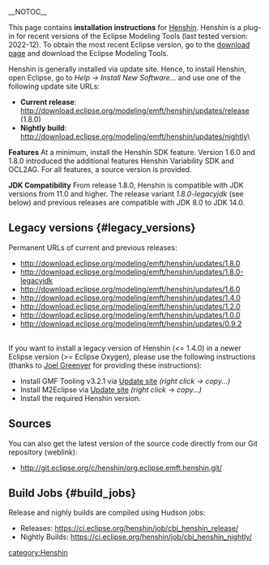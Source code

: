 \_\_NOTOC\_\_

This page contains **installation instructions** for
[Henshin](Henshin "wikilink"). Henshin is a plug-in for recent versions
of the Eclipse Modeling Tools (last tested version: 2022-12). To obtain
the most recent Eclipse version, go to the [download
page](https://www.eclipse.org/downloads/packages/) and download the
Eclipse Modeling Tools.

Henshin is generally installed via update site. Hence, to install
Henshin, open Eclipse, go to *Help -\> Install New Software\...* and use
one of the following update site URLs:

-   **Current release**:
    <http://download.eclipse.org/modeling/emft/henshin/updates/release>
    (1.8.0)
-   **Nightly build**:
    <http://download.eclipse.org/modeling/emft/henshin/updates/nightly>\

**Features** At a minimum, install the Henshin SDK feature. Version
1.6.0 and 1.8.0 introduced the additional features Henshin Variability
SDK and OCL2AG. For all features, a source version is provided.

**JDK Compatibility** From release 1.8.0, Henshin is compatible with JDK
versions from 11.0 and higher. The release variant *1.8.0-legacyjdk*
(see below) and previous releases are compatible with JDK 8.0 to JDK
14.0.

## Legacy versions {#legacy_versions}

Permanent URLs of current and previous releases:

-   <http://download.eclipse.org/modeling/emft/henshin/updates/1.8.0>
-   <http://download.eclipse.org/modeling/emft/henshin/updates/1.8.0-legacyjdk>
-   <http://download.eclipse.org/modeling/emft/henshin/updates/1.6.0>
-   <http://download.eclipse.org/modeling/emft/henshin/updates/1.4.0>
-   <http://download.eclipse.org/modeling/emft/henshin/updates/1.2.0>
-   <http://download.eclipse.org/modeling/emft/henshin/updates/1.0.0>
-   <http://download.eclipse.org/modeling/emft/henshin/updates/0.9.2>

\
If you want to install a legacy version of Henshin (\<= 1.4.0) in a
newer Eclipse version (\>= Eclipse Oxygen), please use the following
instructions (thanks to [Joel Greenyer](http://jgreen.de/) for providing
these instructions):

-   Install GMF Tooling v3.2.1 via [Update
    site](http://download.eclipse.org/modeling/gmp/gmf-tooling/updates/releases-3.2.1/)
    *(right click -\> copy\...)*
-   Install M2Eclipse via [Update
    site](http://download.eclipse.org/technology/m2e/releases) *(right
    click -\> copy\...)*
-   Install the required Henshin version.

## Sources

You can also get the latest version of the source code directly from our
Git repository (weblink):

-   <http://git.eclipse.org/c/henshin/org.eclipse.emft.henshin.git/>

## Build Jobs {#build_jobs}

Release and nighly builds are compiled using Hudson jobs:

-   Releases: <https://ci.eclipse.org/henshin/job/cbi_henshin_release/>
-   Nightly Builds:
    <https://ci.eclipse.org/henshin/job/cbi_henshin_nightly/>

[category:Henshin](category:Henshin "wikilink")
